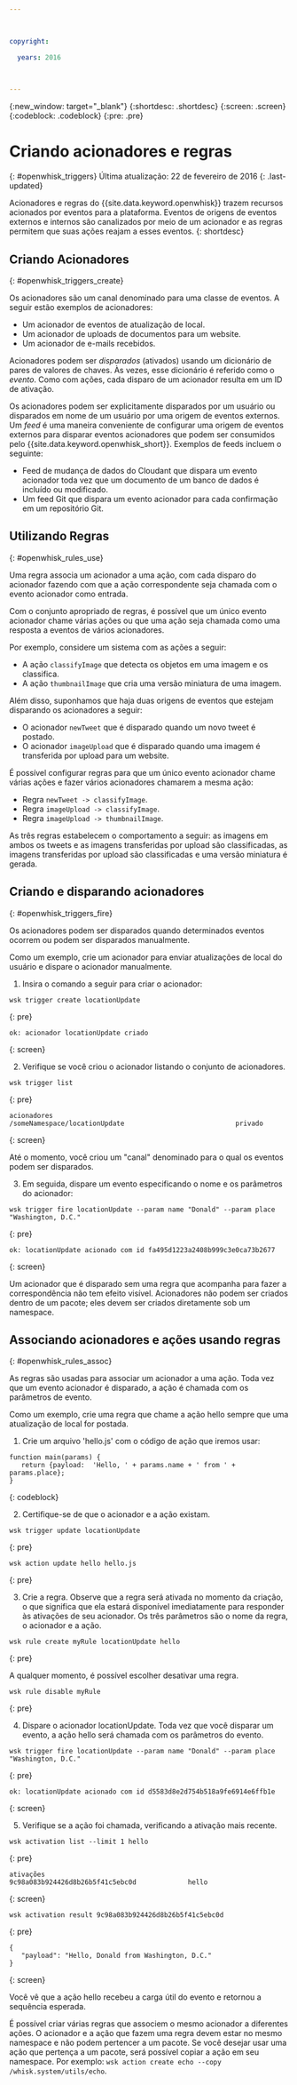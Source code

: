 ```yaml
---

 

copyright:

  years: 2016

 

---
```


{:new_window: target="_blank"}
{:shortdesc: .shortdesc}
{:screen: .screen}
{:codeblock: .codeblock}
{:pre: .pre}

# Criando acionadores e regras
{: #openwhisk_triggers}
Última atualização: 22 de fevereiro de 2016
{: .last-updated}

Acionadores e regras do {{site.data.keyword.openwhisk}} trazem recursos acionados por eventos para a plataforma. Eventos de origens de eventos externos e internos são canalizados por meio de um acionador e as regras permitem que suas ações reajam a esses eventos.
{: shortdesc}

## Criando Acionadores
{: #openwhisk_triggers_create}

Os acionadores são um canal denominado para uma classe de eventos. A seguir estão exemplos de acionadores:
- Um acionador de eventos de atualização de local.
- Um acionador de uploads de documentos para um website.
- Um acionador de e-mails recebidos.

Acionadores podem ser *disparados* (ativados) usando um dicionário de pares de valores de chaves. Às vezes, esse dicionário é referido como o *evento*. Como com ações, cada disparo de um acionador resulta em um ID de ativação.

Os acionadores podem ser explicitamente disparados por um usuário ou disparados em nome de um usuário por uma origem de eventos externos.
Um *feed* é uma maneira conveniente de configurar uma origem de eventos externos para disparar eventos acionadores que podem ser consumidos pelo {{site.data.keyword.openwhisk_short}}. Exemplos de feeds incluem o seguinte:
- Feed de mudança de dados do Cloudant que dispara um evento acionador toda vez que um documento de um banco de dados é incluído ou modificado.
- Um feed Git que dispara um evento acionador para cada confirmação em um repositório Git.

## Utilizando Regras
{: #openwhisk_rules_use}

Uma regra associa um acionador a uma ação, com cada disparo do acionador fazendo com que a ação correspondente seja chamada com o evento acionador como entrada.

Com o conjunto apropriado de regras, é possível que um único evento acionador chame várias ações ou que uma ação seja chamada como uma resposta a eventos de vários acionadores.

Por exemplo, considere um sistema com as ações a seguir:
- A ação `classifyImage` que detecta os objetos em uma imagem e os classifica.
- A ação `thumbnailImage` que cria uma versão miniatura de uma imagem.

Além disso, suponhamos que haja duas origens de eventos que estejam disparando os acionadores a seguir:
- O acionador `newTweet` que é disparado quando um novo tweet é postado.
- O acionador `imageUpload` que é disparado quando uma imagem é transferida por upload para um website.

É possível configurar regras para que um único evento acionador chame várias ações e fazer vários acionadores chamarem a mesma ação:
- Regra `newTweet -> classifyImage`.
- Regra `imageUpload -> classifyImage`.
- Regra `imageUpload -> thumbnailImage`.

As três regras estabelecem o comportamento a seguir: as imagens em ambos os tweets e as imagens transferidas por upload são classificadas, as imagens transferidas por upload são classificadas e uma versão miniatura é gerada. 

## Criando e disparando acionadores
{: #openwhisk_triggers_fire}

Os acionadores podem ser disparados quando determinados eventos ocorrem ou podem ser disparados manualmente.

Como um exemplo, crie um acionador para enviar atualizações de local do usuário e dispare o acionador manualmente.

1. Insira o comando a seguir para criar o acionador:
 
  ```
  wsk trigger create locationUpdate
  ```
  {: pre}
 
  ```
  ok: acionador locationUpdate criado
  ```
  {: screen}

2. Verifique se você criou o acionador listando o conjunto de acionadores.

  ```
  wsk trigger list
  ```
  {: pre}
 
  ```
  acionadores
  /someNamespace/locationUpdate                            privado
  ```
  {: screen}

  Até o momento, você criou um "canal" denominado para o qual os eventos podem ser disparados.

3. Em seguida, dispare um evento especificando o nome e os parâmetros do acionador:

  ```
  wsk trigger fire locationUpdate --param name "Donald" --param place "Washington, D.C."
  ```
  {: pre}

  ```
  ok: locationUpdate acionado com id fa495d1223a2408b999c3e0ca73b2677
  ```
  {: screen}

Um acionador que é disparado sem uma regra que acompanha para fazer a correspondência não tem efeito visível.
Acionadores não podem ser criados dentro de um pacote; eles devem ser criados diretamente sob um namespace.

## Associando acionadores e ações usando regras
{: #openwhisk_rules_assoc}

As regras são usadas para associar um acionador a uma ação. Toda vez que um evento acionador é disparado, a ação é chamada com os parâmetros de evento.

Como um exemplo, crie uma regra que chame a ação hello sempre que uma atualização de local for postada. 

1. Crie um arquivo 'hello.js' com o código de ação que iremos usar:
  ```
  function main(params) {
     return {payload:  'Hello, ' + params.name + ' from ' + params.place};
  }
  ```
  {: codeblock}

2. Certifique-se de que o acionador e a ação existam.
  ```
  wsk trigger update locationUpdate
  ```
  {: pre}
  
  ```
  wsk action update hello hello.js
  ```
  {: pre}

3. Crie a regra. Observe que a regra será ativada no momento da criação, o que significa que ela estará disponível imediatamente para responder às ativações de seu acionador. Os três parâmetros são o nome da regra, o acionador e a ação.
  ```
  wsk rule create myRule locationUpdate hello
  ```
  {: pre}

  A qualquer momento, é possível escolher desativar uma regra.
  ```
  wsk rule disable myRule
  ```
  {: pre}

4. Dispare o acionador locationUpdate. Toda vez que você disparar um evento, a
ação hello será chamada com os parâmetros do evento.
  ```
  wsk trigger fire locationUpdate --param name "Donald" --param place "Washington, D.C."
  ```
  {: pre}
  
  ```
  ok: locationUpdate acionado com id d5583d8e2d754b518a9fe6914e6ffb1e
  ```
  {: screen}

5. Verifique se a ação foi chamada, verificando a ativação mais recente.
  ```
  wsk activation list --limit 1 hello
  ```
  {: pre}
  
  ```
  ativações
  9c98a083b924426d8b26b5f41c5ebc0d             hello
  ```
  {: screen}
  
  ```
  wsk activation result 9c98a083b924426d8b26b5f41c5ebc0d
  ```
  {: pre}
  ```
  {
     "payload": "Hello, Donald from Washington, D.C."
  }
  ```
  {: screen}

  Você vê que a ação hello recebeu a carga útil do evento e retornou a sequência esperada.

É possível criar várias regras que associem o mesmo acionador a diferentes ações.
O acionador e a ação que fazem uma regra devem estar no mesmo namespace e não podem pertencer a um pacote.
Se você desejar usar uma ação que pertença a um pacote, será possível copiar a ação em seu
namespace. Por exemplo: `wsk action create echo --copy /whisk.system/utils/echo`.
